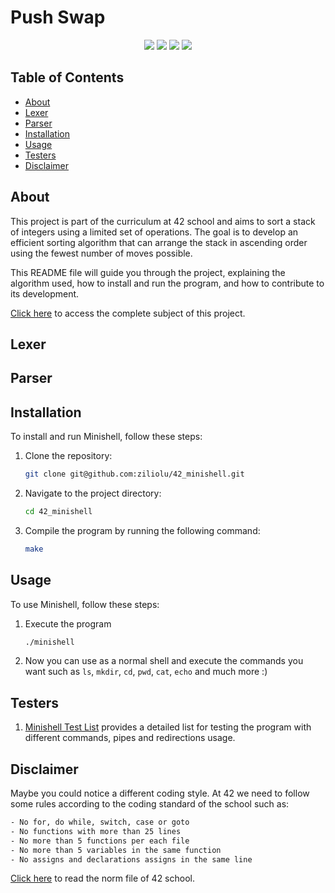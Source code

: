 # Push Swap

<p align="center">
  <img src="https://img.shields.io/github/languages/top/ziliolu/42_push_swap?color=#FFFFFF&style=flat-square" />
  <img src="https://img.shields.io/badge/score-100%20%2F%20100-success?color=#FFFFFF&style=flat-square" />
  <img src="https://img.shields.io/badge/status-finished-success?color=#FFFFFF&style=flat-square" />
  <img src="https://img.shields.io/github/last-commit/ziliolu/42_push_swap?color=#FFFFFF&style=flat-square" />
</p>

## Table of Contents

- [About](#about)
- [Lexer](#lexer)
- [Parser](#parser)
- [Installation](#installation)
- [Usage](#usage)
- [Testers](#testers)
- [Disclaimer](#disclaimer)

## About

This project is part of the curriculum at 42 school and aims to sort a stack of integers using a limited set of operations. The goal is to develop an efficient sorting algorithm that can arrange the stack in ascending order using the fewest number of moves possible.

This README file will guide you through the project, explaining the algorithm used, how to install and run the program, and how to contribute to its development.

[Click here](https://github.com/ziliolu/42_push_swap/blob/main/push_swap.pdf) to access the complete subject of this project.

## Lexer

## Parser

## Installation

To install and run Minishell, follow these steps:

1. Clone the repository:
   ```bash
   git clone git@github.com:ziliolu/42_minishell.git
2. Navigate to the project directory:
   ```bash
   cd 42_minishell
3. Compile the program by running the following command:
   ```bash
   make 
   
## Usage 
To use Minishell, follow these steps:

1. Execute the program
   ```bash
   ./minishell
2. Now you can use as a normal shell and execute the commands you want such as `ls`, `mkdir`, `cd`, `pwd`, `cat`, `echo` and much more :) 

## Testers 

1. [Minishell Test List](https://github.com/o-reo/push_swap_visualizer) provides a detailed list for testing the program with different commands, pipes and redirections usage.

## Disclaimer

Maybe you could notice a different coding style.
At 42 we need to follow some rules according to the coding standard of the school such as:

```bash
- No for, do while, switch, case or goto 
- No functions with more than 25 lines 
- No more than 5 functions per each file
- No more than 5 variables in the same function
- No assigns and declarations assigns in the same line
```
[Click here](https://github.com/MagicHatJo/-42-Norm/blob/master/norme.en.pdf) to read the norm file of 42 school. 
